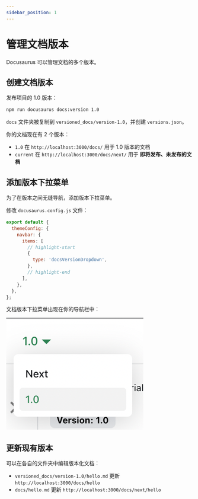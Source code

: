 ```yaml
---
sidebar_position: 1
---
```


# 管理文档版本

Docusaurus 可以管理文档的多个版本。

## 创建文档版本

发布项目的 1.0 版本：

```bash
npm run docusaurus docs:version 1.0
```

`docs` 文件夹被复制到 `versioned_docs/version-1.0`，并创建 `versions.json`。

你的文档现在有 2 个版本：

- `1.0` 在 `http://localhost:3000/docs/` 用于 1.0 版本的文档
- `current` 在 `http://localhost:3000/docs/next/` 用于 **即将发布、未发布的文档**

## 添加版本下拉菜单

为了在版本之间无缝导航，添加版本下拉菜单。

修改 `docusaurus.config.js` 文件：

```js title="docusaurus.config.js"
export default {
  themeConfig: {
    navbar: {
      items: [
        // highlight-start
        {
          type: 'docsVersionDropdown',
        },
        // highlight-end
      ],
    },
  },
};
```

文档版本下拉菜单出现在你的导航栏中：

![文档版本下拉菜单](./img/docsVersionDropdown.png)

## 更新现有版本

可以在各自的文件夹中编辑版本化文档：

- `versioned_docs/version-1.0/hello.md` 更新 `http://localhost:3000/docs/hello`
- `docs/hello.md` 更新 `http://localhost:3000/docs/next/hello`

